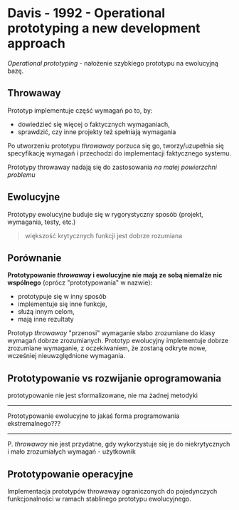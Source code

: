 # Davis - 1992 - Operational prototyping a new development approach

*Operational prototyping* - nałożenie szybkiego prototypu na ewolucyjną bazę.

## Throwaway

Prototyp implementuje część wymagań po to, by:
- dowiedzieć się więcej o faktycznych wymaganiach,
- sprawdzić, czy inne projekty też spełniają wymagania

Po utworzeniu prototypu *throwaway* porzuca się go, tworzy/uzupełnia się specyfikację wymagań i przechodzi do implementacji faktycznego systemu.

Prototypy throwaway nadają się do zastosowania *na małej powierzchni problemu*

## Ewolucyjne
Prototypy ewolucyjne buduje się w rygorystyczny sposób (projekt, wymagania, testy, etc.)

> większość krytycznych funkcji jest dobrze rozumiana

## Porównanie
**Prototypowanie *throwaway* i ewolucyjne nie mają ze sobą niemalże nic wspólnego** (oprócz "prototypowania" w nazwie):
- prototypuje się w inny sposób
- implementuje się inne funkcje,
- służą innym celom,
- mają inne rezultaty

Prototyp *throwaway* "przenosi" wymaganie słabo zrozumiane do klasy wymagań dobrze zrozumianych. Prototyp ewolucyjny implementuje dobrze zrozumiane wymaganie, z oczekiwaniem, że zostaną odkryte nowe, wcześniej nieuwzględnione wymagania.

## Prototypowanie vs rozwijanie oprogramowania
prototypowanie nie jest sformalizowane, nie ma żadnej metodyki

---
Prototypowanie ewolucyjne to jakaś forma programowania ekstremalnego???

---

P. *throwaway* nie jest przydatne, gdy wykorzystuje się je do niekrytycznych i mało zrozumiałych wymagań - użytkownik

## Prototypowanie operacyjne
Implementacja prototypów throwaway ograniczonych do pojedynczych funkcjonalności w ramach stablinego prototypu ewolucyjnego.

